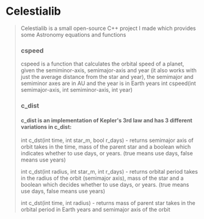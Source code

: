 # Celestialib
> Celestialib is a small open-source C++ project I made 
> which provides some Astronomy equations and functions
>
> ### cspeed 
> cspeed is a function that calculates the orbital speed of a planet, given the semiminor-axis, semimajor-axis and year (it also works with just the average distance from the star and year), the semimajor and semiminor axes are in AU and the year is in Earth years
> int cspeed(int semimajor-axis, int semiminor-axis, int year) 
>
> ### c_dist
> #### c_dist is an implementation of Kepler's 3rd law and has 3 different variations in c_dist:
>
> int c_dst(int time, int star_m, bool r_days) - returns semimajor axis of orbit
> takes in the time, mass of the parent star and a boolean which indicates whether to use days, or years. (true means use days, false means use years)
>
> int c_dst(int radius, int star_m, int r_days) - returns orbital period
> takes in the radius of the orbit (semimajor axis), mass of the star and a boolean which decides whether to use days, or years. (true means use days, false means use years)
>
> int c_dst(int time, int radius) - returns mass of parent star
> takes in the orbital period in Earth years and semimajor axis of the orbit

